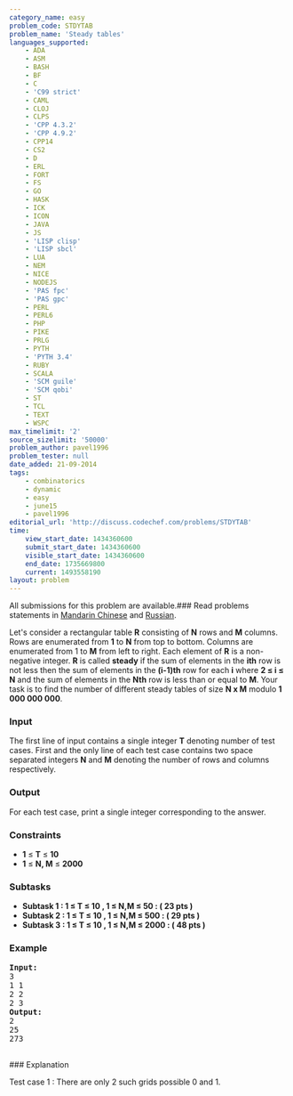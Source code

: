 ```yaml
---
category_name: easy
problem_code: STDYTAB
problem_name: 'Steady tables'
languages_supported:
    - ADA
    - ASM
    - BASH
    - BF
    - C
    - 'C99 strict'
    - CAML
    - CLOJ
    - CLPS
    - 'CPP 4.3.2'
    - 'CPP 4.9.2'
    - CPP14
    - CS2
    - D
    - ERL
    - FORT
    - FS
    - GO
    - HASK
    - ICK
    - ICON
    - JAVA
    - JS
    - 'LISP clisp'
    - 'LISP sbcl'
    - LUA
    - NEM
    - NICE
    - NODEJS
    - 'PAS fpc'
    - 'PAS gpc'
    - PERL
    - PERL6
    - PHP
    - PIKE
    - PRLG
    - PYTH
    - 'PYTH 3.4'
    - RUBY
    - SCALA
    - 'SCM guile'
    - 'SCM qobi'
    - ST
    - TCL
    - TEXT
    - WSPC
max_timelimit: '2'
source_sizelimit: '50000'
problem_author: pavel1996
problem_tester: null
date_added: 21-09-2014
tags:
    - combinatorics
    - dynamic
    - easy
    - june15
    - pavel1996
editorial_url: 'http://discuss.codechef.com/problems/STDYTAB'
time:
    view_start_date: 1434360600
    submit_start_date: 1434360600
    visible_start_date: 1434360600
    end_date: 1735669800
    current: 1493558190
layout: problem
---
```

All submissions for this problem are available.###  Read problems statements in [Mandarin Chinese](http://www.codechef.com/download/translated/JUNE15/mandarin/STDYTAB.pdf) and [Russian](http://www.codechef.com/download/translated/JUNE15/russian/STDYTAB.pdf).

Let's consider a rectangular table **R** consisting of **N** rows and **M** columns. Rows are enumerated from **1** to **N** from top to bottom. Columns are enumerated from 1 to **M** from left to right. Each element of **R** is a non-negative integer. **R** is called **steady** if the sum of elements in the **ith** row is not less then the sum of elements in the **(i-1)th** row for each **i** where **2 ≤ i ≤ N** and the sum of elements in the **Nth** row is less than or equal to **M**. Your task is to find the number of different steady tables of size **N x M** modulo **1 000 000 000**.

### Input

The first line of input contains a single integer **T** denoting number of test cases. First and the only line of each test case contains two space separated integers **N** and **M** denoting the number of rows and columns respectively.

### Output

For each test case, print a single integer corresponding to the answer.

### Constraints

- **1** ≤ **T** ≤ **10**
- **1** ≤ **N, M** ≤ **2000**

### Subtasks

- **Subtask 1 : 1 ≤ T ≤ 10 , 1 ≤ N,M ≤ 50 : ( 23 pts )**
- **Subtask 2 : 1 ≤ T ≤ 10 , 1 ≤ N,M ≤ 500 : ( 29 pts )**
- **Subtask 3 : 1 ≤ T ≤ 10 , 1 ≤ N,M ≤ 2000 : ( 48 pts )**

### Example

<pre>
<b>Input:</b>
3
1 1
2 2
2 3
<b>Output:</b>
2
25
273

</pre>### Explanation
Test case 1 : There are only 2 such grids possible 0 and 1.
